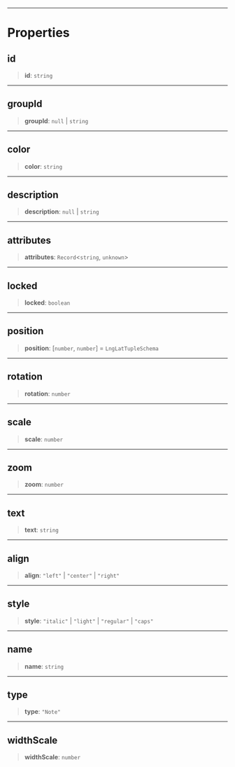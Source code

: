 ***

# Properties

## id

> **id**: `string`

***

## groupId

> **groupId**: `null` | `string`

***

## color

> **color**: `string`

***

## description

> **description**: `null` | `string`

***

## attributes

> **attributes**: `Record`\<`string`, `unknown`>

***

## locked

> **locked**: `boolean`

***

## position

> **position**: \[`number`, `number`] = `LngLatTupleSchema`

***

## rotation

> **rotation**: `number`

***

## scale

> **scale**: `number`

***

## zoom

> **zoom**: `number`

***

## text

> **text**: `string`

***

## align

> **align**: `"left"` | `"center"` | `"right"`

***

## style

> **style**: `"italic"` | `"light"` | `"regular"` | `"caps"`

***

## name

> **name**: `string`

***

## type

> **type**: `"Note"`

***

## widthScale

> **widthScale**: `number`

